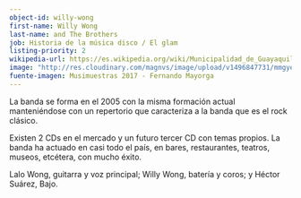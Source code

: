 ```yaml
---
object-id: willy-wong
first-name: Willy Wong
last-name: and The Brothers
job: Historia de la música disco / El glam
listing-priority: 2
wikipedia-url: https://es.wikipedia.org/wiki/Municipalidad_de_Guayaquil
image: "http://res.cloudinary.com/magnvs/image/upload/v1496847731/mmgye/wong02.jpg"
fuente-imagen: Musimuestras 2017 - Fernando Mayorga
---
```


La banda se forma en el 2005 con la misma formación actual manteniéndose con un repertorio que caracteriza a la banda que es el rock clásico.  

Existen 2 CDs en el mercado y un futuro tercer CD con temas propios. La banda ha actuado en casi todo el país, en bares, restaurantes, teatros, museos, etcétera, con mucho éxito.  

Lalo Wong, guitarra y voz principal; Willy Wong, batería y coros; y Héctor Suárez, Bajo.
